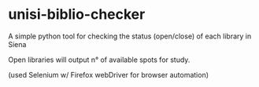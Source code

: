 # unisi-biblio-checker
A simple python tool for checking the status (open/close) of each library in Siena

Open libraries will output n° of available spots for study.

(used Selenium w/ Firefox webDriver for browser automation) 
